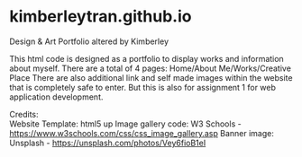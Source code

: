 # kimberleytran.github.io
Design & Art Portfolio altered by Kimberley

This html code is designed as a portfolio to display works and information about myself. There are a total of 4 pages:
Home/About Me/Works/Creative Place
There are also additional link and self made images within the website that is completely safe to enter. 
But this is also for assignment 1 for web application development.

Credits:  
Website Template: html5 up 
Image gallery code: W3 Schools - https://www.w3schools.com/css/css_image_gallery.asp
Banner image: Unsplash - https://unsplash.com/photos/Vey6fioB1eI 
